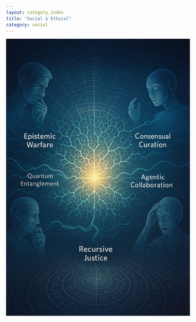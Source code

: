 ```yaml
---
layout: category_index
title: "Social & Ethical"
category: social
---
```


![social_ethics.png](assets/images/social_ethics.png)
